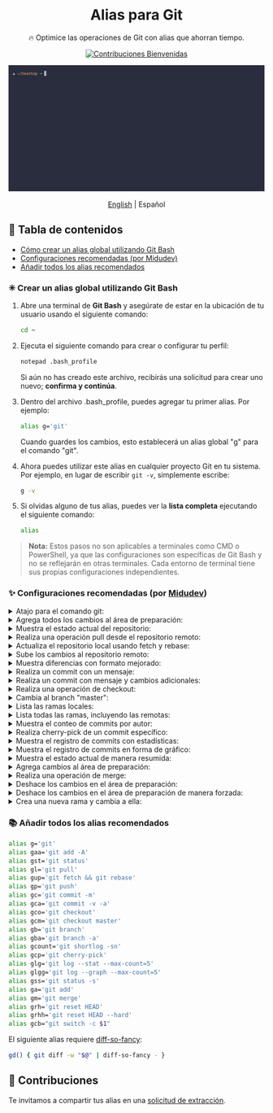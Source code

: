<div align="center">
  <h1>Alias para Git</h1>
  <p>🔥 Optimice las operaciones de Git con alias que ahorran tiempo.</p>
  
  <a href="https://github.com/soyluisarrieta/git-aliases"> ![Contribuciones Bienvenidas](https://img.shields.io/badge/Contribuciones-bienvenidas-blue.svg) </a>
  
  
  <a href="https://github.com/soyluisarrieta/git-aliases"> ![Alias para git](./terminal-demo.gif) </a>

  [English](./README.md) | Español
</div>

<h2>📜 Tabla de contenidos</h2>

- [Cómo crear un alias global utilizando Git Bash](#cómo-crear-un-alias-global-utilizando-git-bash)
- [Configuraciones recomendadas (por Midudev)](#configuraciones-recomendadas-por-midudev)
- [Añadir todos los alias recomendados](#añadir-todos-los-alias-recomendados)

### ✳ Crear un alias global utilizando Git Bash

1. Abre una terminal de **Git Bash** y asegúrate de estar en la ubicación de tu usuario usando el siguiente comando:
    ```bash
    cd ~
    ```
  
2. Ejecuta el siguiente comando para crear o configurar tu perfil:
    ```bash
    notepad .bash_profile
    ```
    Si aún no has creado este archivo, recibirás una solicitud para crear uno nuevo; **confirma y continúa**.

3. Dentro del archivo .bash_profile, puedes agregar tu primer alias. Por ejemplo:
    ```bash
    alias g='git'
    ```
    Cuando guardes los cambios, esto establecerá un alias global "g" para el comando "git".

4. Ahora puedes utilizar este alias en cualquier proyecto Git en tu sistema. Por ejemplo, en lugar de escribir `git -v`, simplemente escribe:
    ```bash
   g -v
    ```

5. Si olvidas alguno de tus alias, puedes ver la **lista completa** ejecutando el siguiente comando:
    ```bash
    alias
    ```

> **Nota:** Estos pasos no son aplicables a terminales como CMD o PowerShell, ya que las configuraciones son específicas de Git Bash y no se reflejarán en otras terminales. Cada entorno de terminal tiene sus propias configuraciones independientes.

### ✨ Configuraciones recomendadas (por [Midudev](https://github.com/midudev))

<details>
<summary>Atajo para el comando git:</summary>

- ⚙️ Configuración:

    ```bash
    alias g='git'
    ```

- 🚀 Uso:

    ```
    g
    ```
</details>

<details>
<summary>Agrega todos los cambios al área de preparación:</summary>

- ⚙️ Configuración:

    ```bash
    alias gaa='git add -A'
    ```

- 🚀 Uso:

    ```
    gaa
    ```
</details>

<details>
<summary>Muestra el estado actual del repositorio:</summary>

- ⚙️ Configuración:

    ```bash
    alias gst='git status'
    ```

- 🚀 Uso:

    ```
    gst
    ```
</details>

<details>
<summary>Realiza una operación pull desde el repositorio remoto:</summary>

- ⚙️ Configuración:

    ```bash
    alias gl='git pull'
    ```

- 🚀 Uso:

    ```
    gl
    ```
</details>

<details>
<summary>Actualiza el repositorio local usando fetch y rebase:</summary>

- ⚙️ Configuración:

    ```bash
    alias gup='git fetch && git rebase'
    ```

- 🚀 Uso:

    ```
    gup
    ```
</details>

<details>
<summary>Sube los cambios al repositorio remoto:</summary>

- ⚙️ Configuración:

    ```bash
    alias gp='git push'
    ```

- 🚀 Uso:

    ```
    gp
    ```
</details>

<details>
<summary>Muestra diferencias con formato mejorado:</summary>

El siguiente alias requiere [diff-so-fancy](https://www.npmjs.com/package/diff-so-fancy):

- ⚙️ Configuración:

    ```bash
    gd() { git diff -w "$@" | diff-so-fancy - }
    ```

- 🚀 Uso:

    ```
    gd
    ```
</details>

<details>
<summary>Realiza un commit con un mensaje:</summary>

- ⚙️ Configuración:

    ```bash
    alias gc='git commit -m'
    ```

- 🚀 Uso:

    ```
    gc "Mensaje del commit"
    ```
</details>

<details>
<summary>Realiza un commit con mensaje y cambios adicionales:</summary>

- ⚙️ Configuración:

    ```bash
    alias gca='git commit -v -a'
    ```

- 🚀 Uso:

    ```
    gca
    ```
</details>

<details>
<summary>Realiza una operación de checkout:</summary>

- ⚙️ Configuración:

    ```bash
    alias gco='git checkout'
    ```

- 🚀 Uso:

    ```
    gco <nombre_de_la_rama_o_commit>
    ```
</details>

<details>
<summary>Cambia al branch "master":</summary>

- ⚙️ Configuración:

    ```bash
    alias gcm='git checkout master'
    ```

- 🚀 Uso:

    ```
    gcm
    ```
</details>

<details>
<summary>Lista las ramas locales:</summary>

- ⚙️ Configuración:

    ```bash
    alias gb='git branch'
    ```

- 🚀 Uso:

    ```
    gb
    ```
</details>

<details>
<summary>Lista todas las ramas, incluyendo las remotas:</summary>

- ⚙️ Configuración:

    ```bash
    alias gba='git branch -a'
    ```

- 🚀 Uso:

    ```
    gba
    ```
</details>

<details>
<summary>Muestra el conteo de commits por autor:</summary>

- ⚙️ Configuración:

    ```bash
    alias gcount='git shortlog -sn'
    ```

- 🚀 Uso:

    ```
    gcount
    ```
</details>

<details>
<summary>Realiza cherry-pick de un commit específico:</summary>

- ⚙️ Configuración:

    ```bash
    alias gcp='git cherry-pick'
    ```

- 🚀 Uso:

    ```
    gcp <hash_del_commit>
    ```
</details>

<details>
<summary>Muestra el registro de commits con estadísticas:</summary>

- ⚙️ Configuración:

    ```bash
    alias glg='git log --stat --max-count=5'
    ```

- 🚀 Uso:

    ```
    glg
    ```
</details>

<details>
<summary>Muestra el registro de commits en forma de gráfico:</summary>

- ⚙️ Configuración:

    ```bash
    alias glgg='git log --graph --max-count=5'
    ```

- 🚀 Uso:

    ```
    glgg
    ```
</details>

<details>
<summary>Muestra el estado actual de manera resumida:</summary>

- ⚙️ Configuración:

    ```bash
    alias gss='git status -s'
    ```

- 🚀 Uso:

    ```
    gss
    ```
</details>

<details>
<summary>Agrega cambios al área de preparación:</summary>

- ⚙️ Configuración:

    ```bash
    alias ga='git add'
    ```

- 🚀 Uso:

    ```
    ga <nombre_del_archivo_o_directorio>
    ```
</details>

<details>
<summary>Realiza una operación de merge:</summary>

- ⚙️ Configuración:

    ```bash
    alias gm='git merge'
    ```

- 🚀 Uso:

    ```
    gm <nombre_de_la_rama_a_mergear>
    ```
</details>

<details>
<summary>Deshace los cambios en el área de preparación:</summary>

- ⚙️ Configuración:

    ```bash
    alias grh='git reset HEAD'
    ```

- 🚀 Uso:

    ```
    grh <nombre_del_archivo_o_directorio>
    ```
</details>

<details>
<summary>Deshace los cambios en el área de preparación de manera forzada:</summary>

- ⚙️ Configuración:

    ```bash
    alias grhh='git reset HEAD --hard'
    ```

- 🚀 Uso:

    ```
    grhh <nombre_del_archivo_o_directorio>
    ```
</details>

<details>
<summary>Crea una nueva rama y cambia a ella:</summary>

- ⚙️ Configuración:

    ```bash
    alias gcb="git switch -c \$1"
    ```

- 🚀 Uso:

    ```
    gcb <nombre_de_la_nueva_rama>
    ```
</details>

### 📚 Añadir todos los alias recomendados

```bash
alias g='git'
alias gaa='git add -A'
alias gst='git status'
alias gl='git pull'
alias gup='git fetch && git rebase'
alias gp='git push'
alias gc='git commit -m'
alias gca='git commit -v -a'
alias gco='git checkout'
alias gcm='git checkout master'
alias gb='git branch'
alias gba='git branch -a'
alias gcount='git shortlog -sn'
alias gcp='git cherry-pick'
alias glg='git log --stat --max-count=5'
alias glgg='git log --graph --max-count=5'
alias gss='git status -s'
alias ga='git add'
alias gm='git merge'
alias grh='git reset HEAD'
alias grhh='git reset HEAD --hard'
alias gcb="git switch -c $1"
```

El siguiente alias requiere [diff-so-fancy](https://www.npmjs.com/package/diff-so-fancy):
```bash
gd() { git diff -w "$@" | diff-so-fancy - }
```

## 🧩 Contribuciones

Te invitamos a compartir tus alias en una [solicitud de extracción](https://github.com/soyluisarrieta/git-aliases/pulls).
